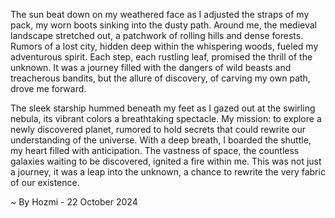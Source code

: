 
The sun beat down on my weathered face as I adjusted the straps of my pack, my worn boots sinking into the dusty path. Around me, the medieval landscape stretched out, a patchwork of rolling hills and dense forests. Rumors of a lost city, hidden deep within the whispering woods, fueled my adventurous spirit. Each step, each rustling leaf, promised the thrill of the unknown. It was a journey filled with the dangers of wild beasts and treacherous bandits, but the allure of discovery, of carving my own path, drove me forward.

The sleek starship hummed beneath my feet as I gazed out at the swirling nebula, its vibrant colors a breathtaking spectacle. My mission: to explore a newly discovered planet, rumored to hold secrets that could rewrite our understanding of the universe. With a deep breath, I boarded the shuttle, my heart filled with anticipation. The vastness of space, the countless galaxies waiting to be discovered, ignited a fire within me. This was not just a journey, it was a leap into the unknown, a chance to rewrite the very fabric of our existence. 

~ By Hozmi - 22 October 2024
